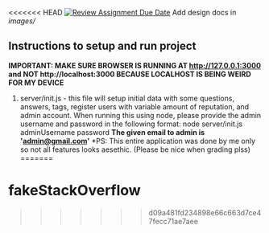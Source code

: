 <<<<<<< HEAD
[![Review Assignment Due Date](https://classroom.github.com/assets/deadline-readme-button-24ddc0f5d75046c5622901739e7c5dd533143b0c8e959d652212380cedb1ea36.svg)](https://classroom.github.com/a/9NDadFFr)
Add design docs in *images/*

## Instructions to setup and run project
**IMPORTANT: MAKE SURE BROWSER IS RUNNING AT http://127.0.0.1:3000 and NOT http://localhost:3000 BECAUSE LOCALHOST IS BEING WEIRD FOR MY DEVICE**
1. server/init.js - this file will setup initial data with some questions, answers, tags, register users with 
variable amount of reputation, and admin account. When running this using node, please provide the admin username and 
password in the following format: 
    node server/init.js adminUsername password
**The given email to admin is 'admin@gmail.com'**
*PS: This entire application was done by me only so not all features looks aesethic. (Please be nice when grading plss)
=======
# fakeStackOverflow
>>>>>>> d09a481fd234898e66c663d7ce47fecc71ae7aee
